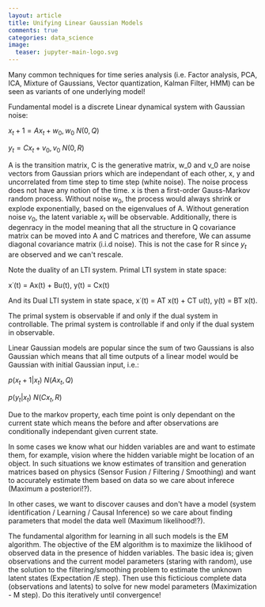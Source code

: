 ```yaml
---
layout: article
title: Unifying Linear Gaussian Models 
comments: true
categories: data_science
image:
  teaser: jupyter-main-logo.svg
---
```

Many common techniques for time series analysis (i.e. Factor analysis, PCA, ICA, Mixture of Gaussians, Vector quantization, Kalman Filter, HMM) can be seen as variants of one underlying model! 

Fundamental model is a discrete Linear dynamical system with Gaussian noise:

$x_t+1=Ax_t+w_0,  w_0~N(0, Q)$

$y_t=Cx_t+v_0, v_0~N(0, R)$

A is the transition matrix, C is the generative matrix,  w_0 and v_0 are noise vectors from Gaussian priors which are independant of each other, x, y and uncorrelated from time step to time step (white noise). The noise process does not have any notion of the time. x is then a first-order Gauss-Markov random process. Without noise $w_0$, the process would always shrink or explode exponentially, based on the eigenvalues of A. Without generation noise $v_0$, the latent variable $x_t$ will be observable. Additionally, there is degenracy in the model meaning that all the structure in Q covariance matrix can be moved into A and C matrices and therefore, We can assume diagonal covariance matrix (i.i.d noise). This is not the case for R since $y_t$ are observed and we can't rescale. 

Note the duality of an LTI system. Primal LTI system in state space:

x˙(t) = Ax(t) + Bu(t),
y(t) = Cx(t)

And its Dual LTI system in state space,
x˙(t) = AT x(t) + CT u(t),
y(t) = BT x(t).

The primal system is observable if and only if the dual system in controllable. The primal system is controllable if and only if the dual system in observable.

Linear Gaussian models are popular since the sum of two Gaussians is also Gaussian which means that all time outputs of a linear model would be Gaussian with initial Gaussian input, i.e.:

$p(x_t+1|x_t) ~ N(Ax_t, Q)$

$p(y_t|x_t) ~N(Cx_t, R)$

Due to the markov property, each time point is only dependant on the current state which means the before and after observations are conditionally independant given current state. 

In some cases we know what our hidden variables are and want to estimate them, for example, vision where the hidden variable might be location of an object. In such situations we know estimates of transition and generation matrices based on physics (Sensor Fusion / Filtering / Smoothing) and want to accurately estimate them based on data so we care about inferece (Maximum a posteriori!?). 

In other cases, we want to discover causes and don't have a model (system identification / Learning / Causal Inference) so we care about finding parameters that model the data well (Maximum likelihood!?).

The fundamental algorithm for learning in all such models is the EM algorithm. The objective of the EM algorithm is to maximize the liklihood of observed data in the presence of hidden variables. The basic idea is; given observations and the current model parameters (staring with random), use the solution to the filtering/smoothing problem to estimate the unknown latent states (Expectation /E step). Then use this ficticious complete data (observations and latents) to solve for new model parameters (Maximization - M step). Do this iteratively until convergence!